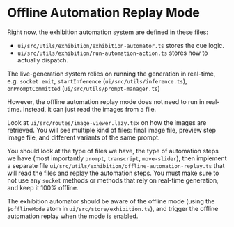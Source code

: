 # Offline Automation Replay Mode

Right now, the exhibition automation system are defined in these files:

- `ui/src/utils/exhibition/exhibition-automator.ts` stores the cue logic.
- `ui/src/utils/exhibition/run-automation-action.ts` stores how to actually dispatch.

The live-generation system relies on running the generation in real-time, e.g. `socket.emit`, `startInference` (`ui/src/utils/inference.ts`), `onPromptCommitted` (`ui/src/utils/prompt-manager.ts`)

However, the offline automation replay mode does not need to run in real-time. Instead, it can just read the images from a file.

Look at `ui/src/routes/image-viewer.lazy.tsx` on how the images are retrieved. You will see multiple kind of files: final image file, preview step image file, and different variants of the same prompt.

You should look at the type of files we have, the type of automation steps we have (most importantly `prompt`, `transcript`, `move-slider`), then implement a separate file `ui/src/utils/exhibition/offline-automation-replay.ts` that will read the files and replay the automation steps. You must make sure to not use any `socket` methods or methods that rely on real-time generation, and keep it 100% offline.

The exhibition automator should be aware of the offline mode (using the `$offlineMode` atom in `ui/src/store/exhibition.ts`), and trigger the offline automation replay when the mode is enabled.
